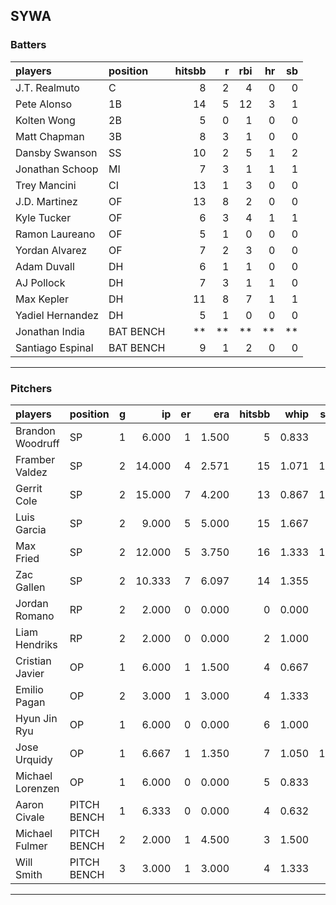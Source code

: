 ## SYWA

### Batters

 |players          |position  | hitsbb|  r| rbi| hr| sb| 
|:----------------|:---------|------:|--:|---:|--:|--:| 
|J.T. Realmuto    |C         |      8|  2|   4|  0|  0| 
|Pete Alonso      |1B        |     14|  5|  12|  3|  1| 
|Kolten Wong      |2B        |      5|  0|   1|  0|  0| 
|Matt Chapman     |3B        |      8|  3|   1|  0|  0| 
|Dansby Swanson   |SS        |     10|  2|   5|  1|  2| 
|Jonathan Schoop  |MI        |      7|  3|   1|  1|  1| 
|Trey Mancini     |CI        |     13|  1|   3|  0|  0| 
|J.D. Martinez    |OF        |     13|  8|   2|  0|  0| 
|Kyle Tucker      |OF        |      6|  3|   4|  1|  1| 
|Ramon Laureano   |OF        |      5|  1|   0|  0|  0| 
|Yordan Alvarez   |OF        |      7|  2|   3|  0|  0| 
|Adam Duvall      |DH        |      6|  1|   1|  0|  0| 
|AJ Pollock       |DH        |      7|  3|   1|  1|  0| 
|Max Kepler       |DH        |     11|  8|   7|  1|  1| 
|Yadiel Hernandez |DH        |      5|  1|   0|  0|  0| 
|Jonathan India   |BAT BENCH |     **| **|  **| **| **| 
|Santiago Espinal |BAT BENCH |      9|  1|   2|  0|  0| 

* * *

### Pitchers

 
|players          |position    |  g|     ip| er|   era| hitsbb|  whip| so|  w| sv| 
|:----------------|:-----------|--:|------:|--:|-----:|------:|-----:|--:|--:|--:| 
|Brandon Woodruff |SP          |  1|  6.000|  1| 1.500|      5| 0.833|  6|  1|  0| 
|Framber Valdez   |SP          |  2| 14.000|  4| 2.571|     15| 1.071| 11|  2|  0| 
|Gerrit Cole      |SP          |  2| 15.000|  7| 4.200|     13| 0.867| 16|  1|  0| 
|Luis Garcia      |SP          |  2|  9.000|  5| 5.000|     15| 1.667|  8|  0|  0| 
|Max Fried        |SP          |  2| 12.000|  5| 3.750|     16| 1.333| 11|  0|  0| 
|Zac Gallen       |SP          |  2| 10.333|  7| 6.097|     14| 1.355|  8|  1|  0| 
|Jordan Romano    |RP          |  2|  2.000|  0| 0.000|      0| 0.000|  3|  0|  2| 
|Liam Hendriks    |RP          |  2|  2.000|  0| 0.000|      2| 1.000|  3|  0|  2| 
|Cristian Javier  |OP          |  1|  6.000|  1| 1.500|      4| 0.667|  9|  0|  0| 
|Emilio Pagan     |OP          |  2|  3.000|  1| 3.000|      4| 1.333|  5|  1|  1| 
|Hyun Jin Ryu     |OP          |  1|  6.000|  0| 0.000|      6| 1.000|  3|  1|  0| 
|Jose Urquidy     |OP          |  1|  6.667|  1| 1.350|      7| 1.050| 10|  1|  0| 
|Michael Lorenzen |OP          |  1|  6.000|  0| 0.000|      5| 0.833|  5|  1|  0| 
|Aaron Civale     |PITCH BENCH |  1|  6.333|  0| 0.000|      4| 0.632|  3|  1|  0| 
|Michael Fulmer   |PITCH BENCH |  2|  2.000|  1| 4.500|      3| 1.500|  3|  0|  0| 
|Will Smith       |PITCH BENCH |  3|  3.000|  1| 3.000|      4| 1.333|  6|  0|  1| 


* * *


